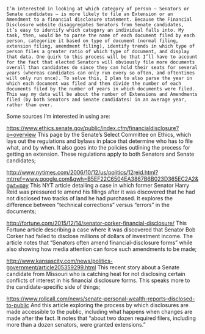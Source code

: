 	I’m interested in looking at which category of person — Senators or Senate candidates — is more likely to file an Extension or an
	Amendment to a financial disclosure statement. Because the Financial Disclosure website disaggregates Senators from Senate candidates,
	it’s easy to identify which category an individual falls into. My task, then, would be to parse the name of each document filed by each person, categorize it based on type of document (normal filing, extension filing, amendment filing), identify trends in which type of person files a greater ratio of which type of document, and display that data. One quirk to this process will be that I’ll have to account for the fact that elected Senators will obviously file more documents overall than candidates do since they can hold their seats for several years (whereas candidates can only run every so often, and oftentimes will only run once). To solve this, I plan to also parse the year in which each document was filed and then divide the number of each documents filed by the number of years in which documents were filed. This way my data will be about the number of Extensions and Amendments filed (by both Senators and Senate candidates) in an average year, rather than ever.

Some sources I’m interested in using are:

https://www.ethics.senate.gov/public/index.cfm/financialdisclosure?p=overview
This page by the Senate’s Select Committee on Ethics, which lays out the regulations and bylaws in place that determine who has to file what, and by when. It also goes into the policies outlining the process for getting an extension. These regulations apply to both Senators and Senate candidates;

http://www.nytimes.com/2006/10/12/us/politics/12reid.html?mtrref=www.google.com&gwh=B5EF22C6504EA3867B6B023D365EC2A2&gwt=pay
This NYT article detailing a case in which former Senator Harry Reid was pressured to amend his filings after it was discovered that he had not disclosed two tracks of land he had purchased. It explores the difference between “technical corrections” versus “errors” in the documents;

http://fortune.com/2015/12/14/senator-corker-financial-disclosure/
This Fortune article describing a case where it was discovered that Senator Bob Corker had failed to disclose millions of dollars of investment income. The article notes that “Senators often amend financial-disclosure forms” while also showing how media attention can force such amendments to be made;

http://www.kansascity.com/news/politics-government/article205359299.html
This recent story about a Senate candidate from Missouri who is catching heat for not disclosing certain conflicts of interest in his financial disclosure forms. This speaks more to the candidate-specific side of things;

https://www.rollcall.com/news/senate-personal-wealth-reports-disclosed-to-public
And this article exploring the process by which disclosures are made accessible to the public, including what happens when changes are made after the fact. It notes that “about two dozen required filers, including more than a dozen senators, were granted extensions.”